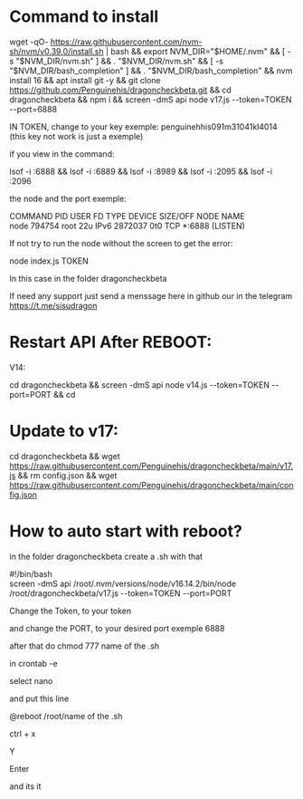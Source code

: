 # Command to install

wget -qO- https://raw.githubusercontent.com/nvm-sh/nvm/v0.39.0/install.sh | bash && export NVM_DIR="$HOME/.nvm" && [ -s "$NVM_DIR/nvm.sh" ] && \. "$NVM_DIR/nvm.sh" && [ -s "$NVM_DIR/bash_completion" ] && \. "$NVM_DIR/bash_completion" && nvm install 16 && apt install git -y && git clone https://github.com/Penguinehis/dragoncheckbeta.git && cd dragoncheckbeta && npm i && screen -dmS api node v17.js --token=TOKEN --port=6888

IN TOKEN, change to your key exemple: penguinehhis091m31041kl4014 (this key not work is just a exemple)

if you view in the command:

 lsof -i :6888 && lsof -i :6889 && lsof -i :8989 && lsof -i :2095 && lsof -i :2096 

the node and the port exemple:

COMMAND    PID USER   FD   TYPE  DEVICE SIZE/OFF NODE NAME<br>
node    794754 root   22u  IPv6 2872037      0t0  TCP *:6888 (LISTEN)

If not try to run the node without the screen to get the error:

node index.js TOKEN

In this case in the folder dragoncheckbeta

If need any support just send a menssage here in github our in the telegram https://t.me/sisudragon


# Restart API After REBOOT:

V14:

cd dragoncheckbeta && screen -dmS api node v14.js --token=TOKEN --port=PORT && cd


# Update to v17:

cd dragoncheckbeta && wget https://raw.githubusercontent.com/Penguinehis/dragoncheckbeta/main/v17.js && rm config.json && wget https://raw.githubusercontent.com/Penguinehis/dragoncheckbeta/main/config.json


# How to auto start with reboot?

in the folder dragoncheckbeta create a .sh with that

#!/bin/bash<br>
screen -dmS api /root/.nvm/versions/node/v16.14.2/bin/node /root/dragoncheckbeta/v17.js --token=TOKEN --port=PORT

Change the Token, to your token

and change the PORT, to your desired port exemple 6888

after that do chmod 777 name of the .sh 

in crontab -e 

select nano

and put this line 

@reboot /root/name of the .sh

ctrl + x

Y 

Enter 

and its it
